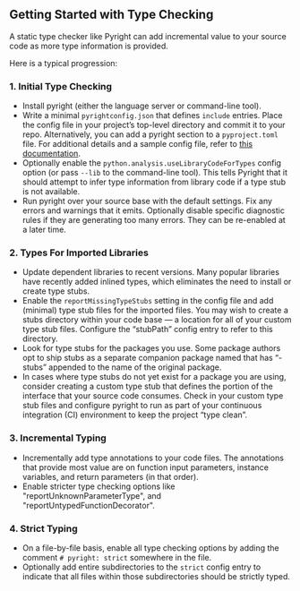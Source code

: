 ## Getting Started with Type Checking

A static type checker like Pyright can add incremental value to your source code as more type information is provided.

Here is a typical progression:

### 1. Initial Type Checking
* Install pyright (either the language server or command-line tool).
* Write a minimal `pyrightconfig.json` that defines `include` entries. Place the config file in your project’s top-level directory and commit it to your repo. Alternatively, you can add a pyright section to a `pyproject.toml` file. For additional details and a sample config file, refer to [this documentation](configuration.md).
* Optionally enable the `python.analysis.useLibraryCodeForTypes` config option (or pass `--lib` to the command-line tool). This tells Pyright that it should attempt to infer type information from library code if a type stub is not available.
* Run pyright over your source base with the default settings. Fix any errors and warnings that it emits. Optionally disable specific diagnostic rules if they are generating too many errors. They can be re-enabled at a later time.

### 2. Types For Imported Libraries
* Update dependent libraries to recent versions. Many popular libraries have recently added inlined types, which eliminates the need to install or create type stubs.
* Enable the `reportMissingTypeStubs` setting in the config file and add (minimal) type stub files for the imported files. You may wish to create a stubs directory within your code base — a location for all of your custom type stub files. Configure the “stubPath” config entry to refer to this directory.
* Look for type stubs for the packages you use. Some package authors opt to ship stubs as a separate companion package named that has “-stubs” appended to the name of the original package.
* In cases where type stubs do not yet exist for a package you are using, consider creating a custom type stub that defines the portion of the interface that your source code consumes. Check in your custom type stub files and configure pyright to run as part of your continuous integration (CI) environment to keep the project “type clean”.

### 3. Incremental Typing
* Incrementally add type annotations to your code files. The annotations that provide most value are on function input parameters, instance variables, and return parameters (in that order).
* Enable stricter type checking options like "reportUnknownParameterType", and "reportUntypedFunctionDecorator".

### 4. Strict Typing
* On a file-by-file basis, enable all type checking options by adding the comment `# pyright: strict` somewhere in the file.
* Optionally add entire subdirectories to the `strict` config entry to indicate that all files within those subdirectories should be strictly typed.


